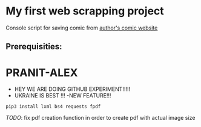 # My first web scrapping project

Console script for saving comic from [author's comic website](https://acomics.ru/)

## Prerequisities:

# PRANIT-ALEX

- HEY WE ARE DOING GITHUB EXPERIMENT!!!!!
- UKRAINE IS BEST !!!
-NEW FEATURE!!!

`pip3 install lxml bs4 requests fpdf`

_TODO_: fix pdf creation function in order to create pdf with actual image size
